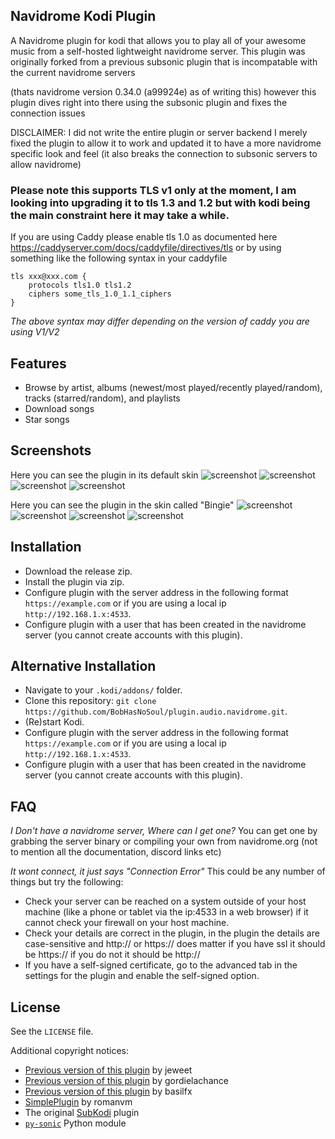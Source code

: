 ## Navidrome Kodi Plugin

A Navidrome plugin for kodi that allows you to play all of your awesome music from a self-hosted lightweight navidrome server.
This plugin was originally forked from a previous subsonic plugin that is incompatable with the current navidrome servers

(thats navidrome version 0.34.0 (a99924e) as of writing this) however this plugin dives right into there using the subsonic plugin and fixes the connection issues

DISCLAIMER: I did not write the entire plugin or server backend I merely fixed the plugin to allow it to work and updated it to have a more navidrome specific look and feel (it also breaks the connection to subsonic servers to allow navidrome)

### Please note this supports TLS v1 only at the moment, I am looking into upgrading it to tls 1.3 and 1.2 but with kodi being the main constraint here it may take a while.
If you are using Caddy please enable tls 1.0 as documented here https://caddyserver.com/docs/caddyfile/directives/tls or by using something like the following syntax in your caddyfile
```
tls xxx@xxx.com {
    protocols tls1.0 tls1.2
    ciphers some_tls_1.0_1.1_ciphers
}
```
*The above syntax may differ depending on the version of caddy you are using V1/V2*

## Features
* Browse by artist, albums (newest/most played/recently played/random), tracks (starred/random), and playlists
* Download songs
* Star songs

## Screenshots
Here you can see the plugin in its default skin
![screenshot](https://github.com/BobHasNoSoul/plugin.audio.navidrome/blob/master/screenshots/default/1.PNG?raw=true)
![screenshot](https://github.com/BobHasNoSoul/plugin.audio.navidrome/blob/master/screenshots/default/2.PNG?raw=true)
![screenshot](https://github.com/BobHasNoSoul/plugin.audio.navidrome/blob/master/screenshots/default/3.PNG?raw=true)
![screenshot](https://github.com/BobHasNoSoul/plugin.audio.navidrome/blob/master/screenshots/default/4.PNG?raw=true)

Here you can see the plugin in the skin called "Bingie"
![screenshot](https://github.com/BobHasNoSoul/plugin.audio.navidrome/blob/master/screenshots/bingie/1.PNG?raw=true)
![screenshot](https://github.com/BobHasNoSoul/plugin.audio.navidrome/blob/master/screenshots/bingie/2.PNG?raw=true)
![screenshot](https://github.com/BobHasNoSoul/plugin.audio.navidrome/blob/master/screenshots/bingie/3.PNG?raw=true)
![screenshot](https://github.com/BobHasNoSoul/plugin.audio.navidrome/blob/master/screenshots/bingie/4.PNG?raw=true)

## Installation
* Download the release zip.
* Install the plugin via zip.
* Configure plugin with the server address in the following format `https://example.com` or if you are using a local ip `http://192.168.1.x:4533`.
* Configure plugin with a user that has been created in the navidrome server (you cannot create accounts with this plugin).

## Alternative Installation
* Navigate to your `.kodi/addons/` folder.
* Clone this repository: `git clone https://github.com/BobHasNoSoul/plugin.audio.navidrome.git`.
* (Re)start Kodi.
* Configure plugin with the server address in the following format `https://example.com` or if you are using a local ip `http://192.168.1.x:4533`.
* Configure plugin with a user that has been created in the navidrome server (you cannot create accounts with this plugin).

## FAQ

*I Don't have a navidrome server, Where can I get one?*
You can get one by grabbing the server binary or compiling your own from navidrome.org (not to mention all the documentation, discord links etc)

*It wont connect, it just says "Connection Error"*
This could be any number of things but try the following:
- Check your server can be reached on a system outside of your host machine (like a phone or tablet via the ip:4533 in a web browser) if it cannot check your firewall on your host machine.
- Check your details are correct in the plugin, in the plugin the details are case-sensitive and http:// or https:// does matter if you have ssl it should be https:// if you do not it should be http://
- If you have a self-signed certificate, go to the advanced tab in the settings for the plugin and enable the self-signed option.

## License
See the `LICENSE` file.

Additional copyright notices:
* [Previous version of this plugin](https://github.com/jeweet/plugin.audio.subsonic) by jeweet
* [Previous version of this plugin](https://github.com/gordielachance/plugin.audio.subsonic) by gordielachance
* [Previous version of this plugin](https://github.com/basilfx/plugin.audio.subsonic) by basilfx
* [SimplePlugin](https://github.com/romanvm/script.module.simpleplugin/stargazers) by romanvm
* The original [SubKodi](https://github.com/DarkAllMan/SubKodi) plugin
* [`py-sonic`](https://github.com/crustymonkey/py-sonic) Python module
